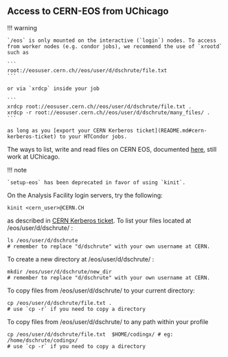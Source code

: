 ## Access to CERN-EOS from UChicago

!!! warning

    `/eos` is only mounted on the interactive (`login`) nodes. To access from worker nodes (e.g. condor jobs), we recommend the use of `xrootd` such as

    ```
    root://eosuser.cern.ch//eos/user/d/dschrute/file.txt
    ```

    or via `xrdcp` inside your job

    ```
    xrdcp root://eosuser.cern.ch//eos/user/d/dschrute/file.txt .
    xrdcp -r root://eosuser.cern.ch//eos/user/d/dschrute/many_files/ .
    ```

    as long as you [export your CERN Kerberos ticket](README.md#cern-kerberos-ticket) to your HTCondor jobs.

The ways to list, write and read files on CERN EOS, documented
[here](https://twiki.cern.ch/twiki/bin/view/AtlasComputing/ATLASStorageAtCERN#EOS_storage_system),
still work at UChicago.

!!! note

    `setup-eos` has been deprecated in favor of using `kinit`.

On the Analysis Facility login servers, try the following:

    kinit <cern_user>@CERN.CH

as described in [CERN Kerberos ticket](README.md#cern-kerberos-ticket). To list
your files located at /eos/user/d/dschrute/ :

    ls /eos/user/d/dschrute
    # remember to replace "d/dschrute" with your own username at CERN.

To create a new directory at /eos/user/d/dschrute/ :

    mkdir /eos/user/d/dschrute/new_dir
    # remember to replace "d/dschrute" with your own username at CERN.

To copy files from /eos/user/d/dschrute/ to your current directory:

    cp /eos/user/d/dschrute/file.txt .
    # use `cp -r` if you need to copy a directory

To copy files from /eos/user/d/dschrute/ to any path within your profile

    cp /eos/user/d/dschrute/file.txt  $HOME/codingx/ # eg: /home/dschrute/codingx/
    # use `cp -r` if you need to copy a directory
